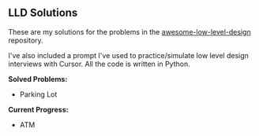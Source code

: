 ## LLD Solutions

These are my solutions for the problems in the [awesome-low-level-design](https://github.com/ashishps1/awesome-low-level-design) repository.

I've also included a prompt I've used to practice/simulate low level design interviews with Cursor. All the code is written in Python.

**Solved Problems:**
- Parking Lot

**Current Progress:**
- ATM